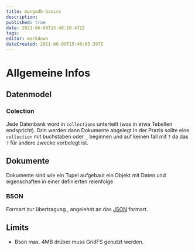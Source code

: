 ```yaml
---
title: mongodb-basics
description: 
published: true
date: 2021-06-09T15:40:10.472Z
tags: 
editor: markdown
dateCreated: 2021-06-09T15:40:05.397Z
---
```


# Allgemeine Infos

## Datenmodel

### Colection

Jede Datenbank word in `collections` unterteilt (was in etwa Tebellen endspricht).
Drin werden dann Dokumente abgelegt
In der Prazis sollte eine `collection` mit buchstaben oder `_` beginnen und auf keinen fall mit `?` da das `?` für andere zwecke vorbelegt ist.

## Dokumente

Dokumente sind wie ein Tupel aufgebaut ein Objekt mit Daten und eigenschaften in einer definierten reienfolge

### BSON

Formart zur übertragung , angelehnt an das [JSON](../json) formart.

## Limits

- Bson max. 4MB drüber muss GridFS genutzt werden.